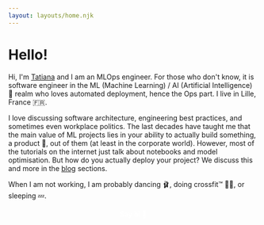 ```yaml
---
layout: layouts/home.njk
---
```


# Hello!

Hi, I'm <a href="/" rel="me">Tatiana</a> and I am an MLOps engineer. For those who don't know, it is software engineer in the ML (Machine Learning) / AI (Artificial Intelligence) 🤖 realm who loves automated deployment, hence the Ops part. I live in Lille, France 🇫🇷.
 
I love discussing software architecture, engineering best practices, and sometimes even workplace politics. The last decades have taught me that the main value of ML projects lies in your ability to actually build something, a product 👀, out of them (at least in the corporate world). However, most of the tutorials on the internet just talk about notebooks and model optimisation. But how do you actually deploy your project? We discuss this and more in the [blog](/blog) sections.

When I am not working, I am probably dancing 🩰, doing crossfit™️ 🏋️‍♂️, or sleeping 💤.

<style>
    .hello {
        display: flex;
        justify-content: center;
    }
    .hello a{
        background-color: var(--color-accent2);
        color: white;
        border-radius: 5px;
        position: relative;
        overflow: hidden;
        font-weight: 600;
    }

    .hello span{
        padding: 5px 40px;
        display: flex;
        justify-content: center;
    }
    .hello__hover{
        position: absolute;
        left: 0;
        right: 0;
        bottom: 0;
        transition: bottom 0.25s;
    }
    .hello__placeholder {
        visibility: hidden;
    }

    @media(hover:hover){
        .hello a:hover .hello__hover {
            bottom: -100%;
        }
    }
</style>
<div class="hello">
    <a href="mailto:tatia.dev@gmail.com">
        <div class="hello__placeholder">
            <span> tatia.dev@gmail.com</span>
        </div>
        <div class="hello__hover">
            <span>tatia.dev@gmail.com</span>
            <span>Say hi 👋 </span>
        </div>
    </a>
</div>
